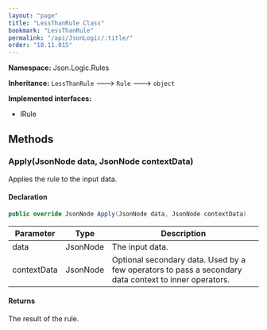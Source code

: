 ```yaml
---
layout: "page"
title: "LessThanRule Class"
bookmark: "LessThanRule"
permalink: "/api/JsonLogic/:title/"
order: "10.11.015"
---
```

**Namespace:** Json.Logic.Rules

**Inheritance:**
`LessThanRule`
 🡒 
`Rule`
 🡒 
`object`

**Implemented interfaces:**

- IRule


## Methods

### Apply(JsonNode data, JsonNode contextData)

Applies the rule to the input data.

#### Declaration

```c#
public override JsonNode Apply(JsonNode data, JsonNode contextData)
```

| Parameter | Type | Description |
|---|---|---|
| data | JsonNode | The input data. |
| contextData | JsonNode | Optional secondary data.  Used by a few operators to pass a secondary     data context to inner operators. |


#### Returns

The result of the rule.

